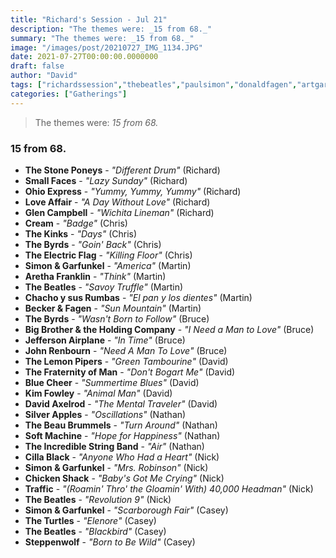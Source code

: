 ```yaml
---
title: "Richard's Session - Jul 21"
description: "The themes were: _15 from 68._"
summary: "The themes were: _15 from 68._"
image: "/images/post/20210727_IMG_1134.JPG"
date: 2021-07-27T00:00:00.0000000
draft: false
author: "David"
tags: ["richardssession","thebeatles","paulsimon","donaldfagen","artgarfunkel","walterbecker","simonandgarfunkel","jeffersonairplane","cream","thebyrds","glencampbell","johnrenbourn","davidaxelrod","traffic","smallfaces","steppenwolf","arethafranklin","theincrediblestringband","thekinks","cillablack","thelemonpipers","bluecheer","kimfowley","loveaffair","theturtles","ohioexpress","softmachine","silverapples","chickenshack","thestoneponeys","theelectricflag","thebeaubrummels","chachoysusrumbas","thefraternityofman","bigbrotherandtheholdingcompany"]
categories: ["Gatherings"]
---
```

> The themes were: _15 from 68._
### 15 from 68.
- **The Stone Poneys** - _"Different Drum"_ (Richard)
- **Small Faces** - _"Lazy Sunday"_ (Richard)
- **Ohio Express** - _"Yummy, Yummy, Yummy"_ (Richard)
- **Love Affair** - _"A Day Without Love"_ (Richard)
- **Glen Campbell** - _"Wichita Lineman"_ (Richard)
- **Cream** - _"Badge"_ (Chris)
- **The Kinks** - _"Days"_ (Chris)
- **The Byrds** - _"Goin' Back"_ (Chris)
- **The Electric Flag** - _"Killing Floor"_ (Chris)
- **Simon & Garfunkel** - _"America"_ (Martin)
- **Aretha Franklin** - _"Think"_ (Martin)
- **The Beatles** - _"Savoy Truffle"_ (Martin)
- **Chacho y sus Rumbas** - _"El pan y los dientes"_ (Martin)
- **Becker & Fagen** - _"Sun Mountain"_ (Martin)
- **The Byrds** - _"Wasn't Born to Follow"_ (Bruce)
- **Big Brother & the Holding Company** - _"I Need a Man to Love"_ (Bruce)
- **Jefferson Airplane** - _"In Time"_ (Bruce)
- **John Renbourn** - _"Need A Man To Love"_ (Bruce)
- **The Lemon Pipers** - _"Green Tambourine"_ (David)
- **The Fraternity of Man** - _"Don't Bogart Me"_ (David)
- **Blue Cheer** - _"Summertime Blues"_ (David)
- **Kim Fowley** - _"Animal Man"_ (David)
- **David Axelrod** - _"The Mental Traveler"_ (David)
- **Silver Apples** - _"Oscillations"_ (Nathan)
- **The Beau Brummels** - _"Turn Around"_ (Nathan)
- **Soft Machine** - _"Hope for Happiness"_ (Nathan)
- **The Incredible String Band** - _"Air"_ (Nathan)
- **Cilla Black** - _"Anyone Who Had a Heart"_ (Nick)
- **Simon & Garfunkel** - _"Mrs. Robinson"_ (Nick)
- **Chicken Shack** - _"Baby's Got Me Crying"_ (Nick)
- **Traffic** - _"(Roamin' Thro' the Gloamin' With) 40,000 Headman"_ (Nick)
- **The Beatles** - _"Revolution 9"_ (Nick)
- **Simon & Garfunkel** - _"Scarborough Fair"_ (Casey)
- **The Turtles** - _"Elenore"_ (Casey)
- **The Beatles** - _"Blackbird"_ (Casey)
- **Steppenwolf** - _"Born to Be Wild"_ (Casey)
